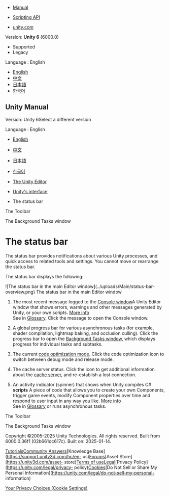 [](https://docs.unity3d.com)

  * [Manual](../Manual/index.html)
  * [Scripting API](../ScriptReference/index.html)

  * [unity.com](https://unity.com/)

Version: **Unity 6** (6000.0)

  * Supported
  * Legacy

Language : English

  * [English](/Manual/StatusBar.html)
  * [中文](/cn/current/Manual/StatusBar.html)
  * [日本語](/ja/current/Manual/StatusBar.html)
  * [한국어](/kr/current/Manual/StatusBar.html)

[](https://docs.unity3d.com)

## Unity Manual

Version: Unity 6Select a different version

Language : English

  * [English](/Manual/StatusBar.html)
  * [中文](/cn/current/Manual/StatusBar.html)
  * [日本語](/ja/current/Manual/StatusBar.html)
  * [한국어](/kr/current/Manual/StatusBar.html)

  * [The Unity Editor](unity-editor.html)
  * [Unity's interface](UsingTheEditor.html)
  * The status bar

[](Toolbar.html)

The Toolbar

[](BackgroundTasksWindow.html)

The Background Tasks window

# The status bar

The status bar provides notifications about various Unity processes, and quick
access to related tools and settings. You cannot move or rearrange the status
bar.

The status bar displays the following:

![The status bar in the main Editor window](../uploads/Main/status-bar-
overview.png) The status bar in the main Editor window

  1. The most recent message logged to the [Console window](Console.html)A Unity Editor window that shows errors, warnings and other messages generated by Unity, or your own scripts. [More info](Console.html)  
See in [Glossary](Glossary.html#Consolewindow). Click the message to open the
Console window.

  2. A global progress bar for various asynchronous tasks (for example, shader compilation, lightmap baking, and occlusion culling). Click the progress bar to open the [Background Tasks window](BackgroundTasksWindow.html), which displays progress for individual tasks and subtasks.
  3. The current [code optimization mode](managed-code-debugging.html). Click the code optimization icon to switch between debug mode and release mode.
  4. The cache server status. Click the icon to get additional information about the [cache server](UnityAccelerator.html), and re-establish a lost connection.
  5. An activity indicator (spinner) that shows when Unity compiles C# **scripts** A piece of code that allows you to create your own Components, trigger game events, modify Component properties over time and respond to user input in any way you like. [More info](creating-scripts.html)  
See in [Glossary](Glossary.html#Scripts) or runs asynchronous tasks.

[](Toolbar.html)

The Toolbar

[](BackgroundTasksWindow.html)

The Background Tasks window

Copyright ©2005-2025 Unity Technologies. All rights reserved. Built from
6000.0.36f1 (02b661dc617c). Built on: 2025-01-14.

[Tutorials](https://learn.unity.com/)[Community
Answers](https://answers.unity3d.com)[Knowledge
Base](https://support.unity3d.com/hc/en-
us)[Forums](https://forum.unity3d.com)[Asset Store](https://unity3d.com/asset-
store)[Terms of
use](https://docs.unity3d.com/Manual/TermsOfUse.html)[Legal](https://unity.com/legal)[Privacy
Policy](https://unity.com/legal/privacy-
policy)[Cookies](https://unity.com/legal/cookie-policy)[Do Not Sell or Share
My Personal Information](https://unity.com/legal/do-not-sell-my-personal-
information)

[Your Privacy Choices (Cookie Settings)](javascript:void\(0\);)

